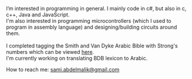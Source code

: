 
I’m interested in programming in general. I mainly code in c#, but also in c, c++, Java and JavaScript.<br>
I'm also interested in programming microcontrollers (which I used to program in assembly language) and designing/building circuits around them.<br><br>
I completed tagging the Smith and Van Dyke Arabic Bible with Strong's numbers which can be viewed 
[here](https://www.stepbible.org/?q=version=AraSVD|version=ESV|version=OHB|reference=Ps.8&options=VNH&display=INTERLEAVED).<br>
I'm currently working on translating BDB lexicon to Arabic.<br>

How to reach me: sami.abdelmalik@gmail.com

<!---
sabdelmalik/sabdelmalik is a ✨ special ✨ repository because its `README.md` (this file) appears on your GitHub profile.
You can click the Preview link to take a look at your changes.
--->
